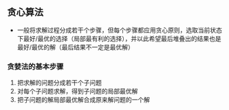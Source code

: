 ## 贪心算法

- 一般将求解过程分成若干个步骤，但每个步骤都应用贪心原则，选取当前状态下最好/最优的选择（局部最有利的选择），并以此希望最后堆叠出的结果也是最好/最优的解（最后结果不一定是最优解）

### 贪婪法的基本步骤

1. 把求解的问题分成若干个子问题
2. 对每个子问题求解，得到子问题的局部最优解
3. 把子问题的解局部最优解合成原来解问题的一个解
